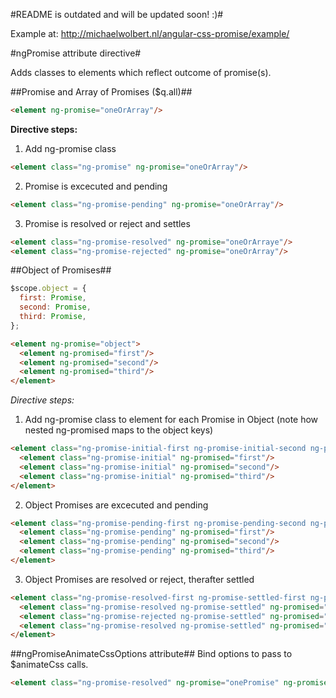 #README is outdated and will be updated soon! :)#

Example at: http://michaelwolbert.nl/angular-css-promise/example/

#ngPromise attribute directive#

Adds classes to elements which reflect outcome of promise(s).

##Promise and Array of Promises ($q.all)##

```html
<element ng-promise="oneOrArray"/>
```

**Directive steps:**

1) Add ng-promise class

```html
<element class="ng-promise" ng-promise="oneOrArray"/>
```

2) Promise is excecuted and pending

```html
<element class="ng-promise-pending" ng-promise="oneOrArray"/>
```

3) Promise is resolved or reject and settles
```html
<element class="ng-promise-resolved" ng-promise="oneOrArraye"/>
<element class="ng-promise-rejected" ng-promise="oneOrArray"/>
```

##Object of Promises##

```javascript
$scope.object = {
  first: Promise,
  second: Promise,
  third: Promise,
};
```

```html
<element ng-promise="object">
  <element ng-promised="first"/>
  <element ng-promised="second"/>
  <element ng-promised="third"/>
</element>
```

*Directive steps:*

1) Add ng-promise class to element for each Promise in Object (note how nested ng-promised maps to the object keys)

```html
<element class="ng-promise-initial-first ng-promise-initial-second ng-promise-initial-third" ng-promise="object">
  <element class="ng-promise-initial" ng-promised="first"/>
  <element class="ng-promise-initial" ng-promised="second"/>
  <element class="ng-promise-initial" ng-promised="third"/>
</element>
```

2) Object Promises are excecuted and pending

```html
<element class="ng-promise-pending-first ng-promise-pending-second ng-promise-pending-third" ng-promise="object">
  <element class="ng-promise-pending" ng-promised="first"/>
  <element class="ng-promise-pending" ng-promised="second"/>
  <element class="ng-promise-pending" ng-promised="third"/>
</element>
```

3) Object Promises are resolved or reject, therafter settled

```html
<element class="ng-promise-resolved-first ng-promise-settled-first ng-promise-rejected-second ng-promise-settled-second ng-promise-resolved-third ng-promise-settled-third" ng-promise="object">
  <element class="ng-promise-resolved ng-promise-settled" ng-promised="first"/>
  <element class="ng-promise-rejected ng-promise-settled" ng-promised="second"/>
  <element class="ng-promise-resolved ng-promise-settled" ng-promised="third"/>
</element>
```

##ngPromiseAnimateCssOptions attribute##
Bind options to pass to $animateCss calls.

```html
<element class="ng-promise-resolved" ng-promise="onePromise" ng-promise-animate-css-options="{duration: 1}"/>
```

